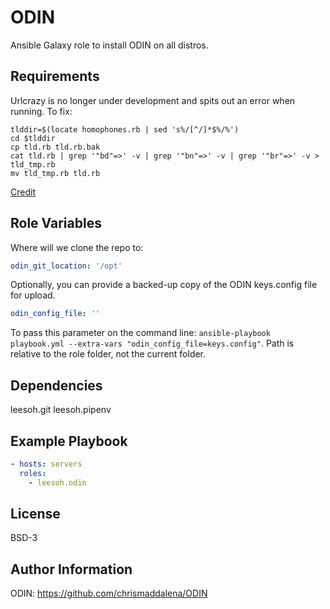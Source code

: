 ODIN
=========

Ansible Galaxy role to install ODIN on all distros.

Requirements
------------

Urlcrazy is no longer under development and spits out an error when running. To fix:

```shell
tlddir=$(locate homophones.rb | sed 's%/[^/]*$%/%')
cd $tlddir
cp tld.rb tld.rb.bak
cat tld.rb | grep '"bd"=>' -v | grep '"bn"=>' -v | grep '"br"=>' -v > tld_tmp.rb
mv tld_tmp.rb tld.rb
```

[Credit](https://github.com/leebaird/discover/issues/40)

Role Variables
--------------

Where will we clone the repo to:

```yml
odin_git_location: '/opt'
```

Optionally, you can provide a backed-up copy of the ODIN keys.config file for upload.

```yml
odin_config_file: ''
```

To pass this parameter on the command line: `ansible-playbook playbook.yml --extra-vars "odin_config_file=keys.config"`. Path is relative to the role folder, not the current folder.

Dependencies
------------

leesoh.git
leesoh.pipenv

Example Playbook
----------------

```yml
- hosts: servers
  roles:
    - leesoh.odin
```

License
-------

BSD-3

Author Information
------------------

ODIN: https://github.com/chrismaddalena/ODIN
